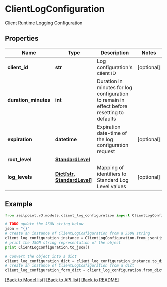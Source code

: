 # ClientLogConfiguration

Client Runtime Logging Configuration

## Properties

Name | Type | Description | Notes
------------ | ------------- | ------------- | -------------
**client_id** | **str** | Log configuration&#39;s client ID | [optional] 
**duration_minutes** | **int** | Duration in minutes for log configuration to remain in effect before resetting to defaults | 
**expiration** | **datetime** | Expiration date-time of the log configuration request | [optional] 
**root_level** | [**StandardLevel**](StandardLevel.md) |  | 
**log_levels** | [**Dict[str, StandardLevel]**](StandardLevel.md) | Mapping of identifiers to Standard Log Level values | [optional] 

## Example

```python
from sailpoint.v3.models.client_log_configuration import ClientLogConfiguration

# TODO update the JSON string below
json = "{}"
# create an instance of ClientLogConfiguration from a JSON string
client_log_configuration_instance = ClientLogConfiguration.from_json(json)
# print the JSON string representation of the object
print ClientLogConfiguration.to_json()

# convert the object into a dict
client_log_configuration_dict = client_log_configuration_instance.to_dict()
# create an instance of ClientLogConfiguration from a dict
client_log_configuration_form_dict = client_log_configuration.from_dict(client_log_configuration_dict)
```
[[Back to Model list]](../README.md#documentation-for-models) [[Back to API list]](../README.md#documentation-for-api-endpoints) [[Back to README]](../README.md)


